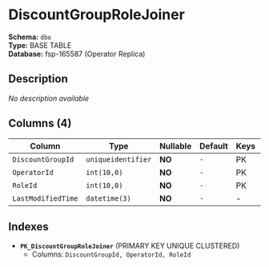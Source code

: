 # DiscountGroupRoleJoiner

**Schema:** `dbo`  
**Type:** BASE TABLE  
**Database:** fsp-165587 (Operator Replica)

## Description

*No description available*

## Columns (4)

| Column | Type | Nullable | Default | Keys | Description |
|--------|------|----------|---------|------|-------------|
| `DiscountGroupId` | `uniqueidentifier` | **NO** | `-` | PK | - |
| `OperatorId` | `int(10,0)` | **NO** | `-` | PK | - |
| `RoleId` | `int(10,0)` | **NO** | `-` | PK | - |
| `LastModifiedTime` | `datetime(3)` | **NO** | `-` | - | - |

## Indexes

- **`PK_DiscountGroupRoleJoiner`** (PRIMARY KEY UNIQUE CLUSTERED)
  - Columns: `DiscountGroupId, OperatorId, RoleId`
